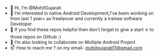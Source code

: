 - 👋 Hi, I’m @MohitGujarati
- 👀 I’m interested in  native Android Development,I've been working on from last 1 year+ as freelancer and currently a trainee software Developer 
- 🌱 If you find these repos helpful then don't forget to give a start ❇️ to those repos on Github  :)
- 💞️ I’m also looking to collaborate on Multiple Android Project
- 📫 How to reach me ? on my email- mohitgujarati11@gmail.com

<!---
MohitGujarati/MohitGujarati is a ✨ special ✨ repository because its `README.md` (this file) appears on your GitHub profile.
You can click the Preview link to take a look at your changes.
--->
